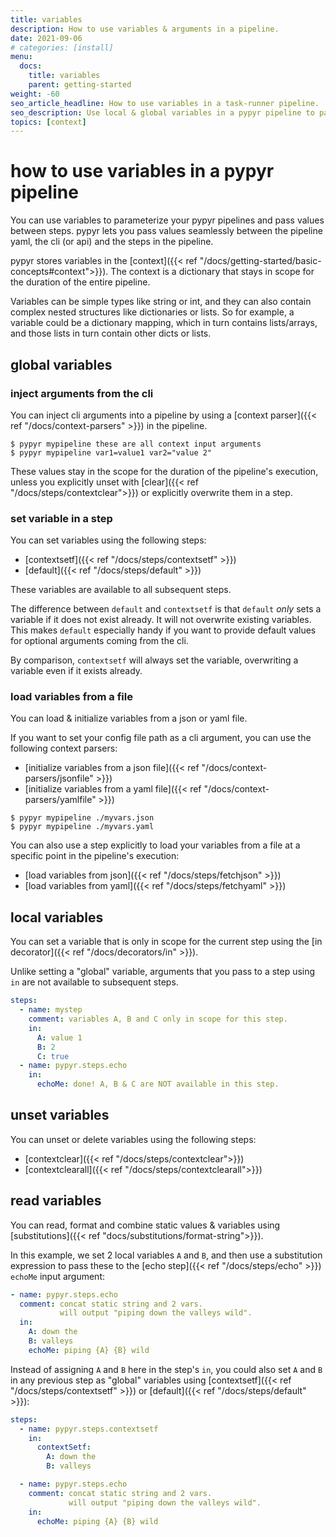 ```yaml
---
title: variables
description: How to use variables & arguments in a pipeline.
date: 2021-09-06
# categories: [install]
menu:
  docs:
    title: variables
    parent: getting-started
weight: -60
seo_article_headline: How to use variables in a task-runner pipeline.
seo_description: Use local & global variables in a pypyr pipeline to parameterize your pipelines.
topics: [context]
---
```

# how to use variables in a pypyr pipeline
You can use variables to parameterize your pypyr pipelines and pass values
between steps. pypyr lets you pass values seamlessly between the pipeline yaml,
the cli (or api) and the steps in the pipeline.

pypyr stores variables in the [context]({{< ref
"/docs/getting-started/basic-concepts#context">}}). The context is a dictionary
that stays in scope for the duration of the entire pipeline.

Variables can be simple types like string or int, and they can also contain
complex nested structures like dictionaries or lists. So for example, a variable
could be a dictionary mapping, which in turn contains lists/arrays, and those
lists in turn contain other dicts or lists.

## global variables
### inject arguments from the cli
You can inject cli arguments into a pipeline by using a [context parser]({{< ref
"/docs/context-parsers" >}}) in the pipeline.

```fish
$ pypyr mypipeline these are all context input arguments
$ pypyr mypipeline var1=value1 var2="value 2"
```

These values stay in the scope for the duration of the pipeline's execution,
unless you explicitly unset with [clear]({{< ref "/docs/steps/contextclear">}})
or explicitly overwrite them in a step.

### set variable in a step
You can set variables using the following steps:
- [contextsetf]({{< ref "/docs/steps/contextsetf" >}})
- [default]({{< ref "/docs/steps/default" >}})

These variables are available to all subsequent steps.

The difference between `default` and `contextsetf` is that `default` _only_ sets
a variable if it does not exist already. It will not overwrite existing
variables. This makes `default` especially handy if you want to provide default
values for optional arguments coming from the cli.

By comparison, `contextsetf` will always set the variable, overwriting a
variable even if it exists already.

### load variables from a file
You can load & initialize variables from a json or yaml file.

If you want to set your config file path as a cli argument, you can use the
following context parsers:
- [initialize variables from a json file]({{< ref "/docs/context-parsers/jsonfile" >}}) 
- [initialize variables from a yaml file]({{< ref "/docs/context-parsers/yamlfile" >}}) 

```fish
$ pypyr mypipeline ./myvars.json
$ pypyr mypipeline ./myvars.yaml
```

You can also use a step explicitly to load your variables from a file at a
specific point in the pipeline's execution:
- [load variables from json]({{< ref "/docs/steps/fetchjson" >}})
- [load variables from yaml]({{< ref "/docs/steps/fetchyaml" >}})

## local variables
You can set a variable that is only in scope for the current step using the [in
decorator]({{< ref "/docs/decorators/in" >}}).

Unlike setting a "global" variable, arguments that you pass to a step using `in`
are not available to subsequent steps.

```yaml
steps:
  - name: mystep
    comment: variables A, B and C only in scope for this step.
    in:
      A: value 1
      B: 2
      C: true
  - name: pypyr.steps.echo
    in:
      echoMe: done! A, B & C are NOT available in this step.
```

## unset variables
You can unset or delete variables using the following steps:
- [contextclear]({{< ref "/docs/steps/contextclear">}})
- [contextclearall]({{< ref "/docs/steps/contextclearall">}})

## read variables
You can read, format and combine static values & variables using
[substitutions]({{< ref "docs/substitutions/format-string">}}).

In this example, we set 2 local variables `A` and `B`, and then use a
substitution expression to pass these to the [echo step]({{< ref
"/docs/steps/echo" >}}) `echoMe` input argument:

```yaml
- name: pypyr.steps.echo
  comment: concat static string and 2 vars.
           will output "piping down the valleys wild".
  in:
    A: down the
    B: valleys
    echoMe: piping {A} {B} wild
```

Instead of assigning `A` and `B` here in the step's `in`, you could also set `A`
and `B` in any previous step as "global" variables using [contextsetf]({{< ref
"/docs/steps/contextsetf" >}}) or [default]({{< ref "/docs/steps/default" >}}):

```yaml
steps:
  - name: pypyr.steps.contextsetf
    in:
      contextSetf:
        A: down the
        B: valleys

  - name: pypyr.steps.echo
    comment: concat static string and 2 vars.
             will output "piping down the valleys wild".
    in:
      echoMe: piping {A} {B} wild       
```